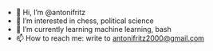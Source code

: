 - 👋 Hi, I’m @antonifritz
- 👀 I’m interested in chess, political science
- 🌱 I’m currently learning machine learning, bash
- 📫 How to reach me: write to antonifritz2000@gmail.com

<!---
antonifritz/antonifritz is a ✨ special ✨ repository because its `README.md` (this file) appears on your GitHub profile.
You can click the Preview link to take a look at your changes.
--->
